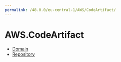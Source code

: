 ```yaml
---
permalink: /48.0.0/eu-central-1/AWS/CodeArtifact/
---
```


# AWS.CodeArtifact



* [Domain](Domain.md)
* [Repository](Repository.md)